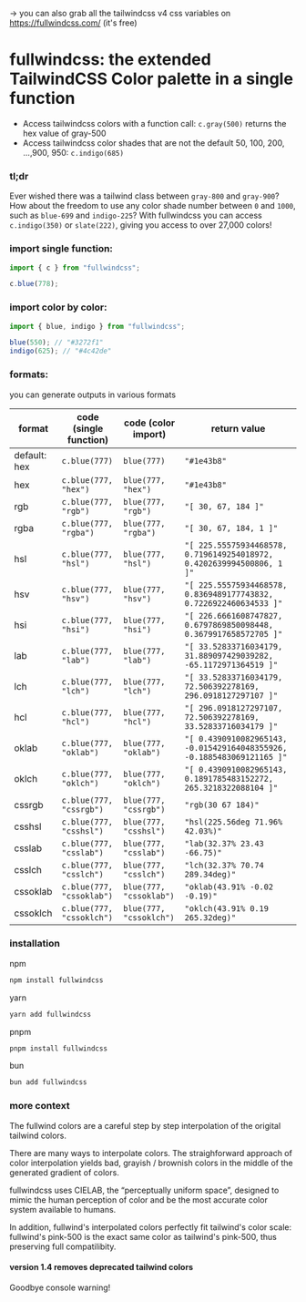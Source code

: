 -> you can also grab all the tailwindcss v4 css variables on https://fullwindcss.com/ (it's free)

# fullwindcss: the extended TailwindCSS Color palette in a single function

- Access tailwindcss colors with a function call: `c.gray(500)` returns the hex value of gray-500
- Access tailwindcss color shades that are not the default 50, 100, 200, ...,900, 950: `c.indigo(685)`

### tl;dr

Ever wished there was a tailwind class between `gray-800` and `gray-900`?
How about the freedom to use any color shade number between `0` and `1000`, such as `blue-699` and `indigo-225`?
With fullwindcss you can access `c.indigo(350)` or `slate(222)`, giving you access to over 27,000 colors!

### import single function:

```ts
import { c } from "fullwindcss";

c.blue(778);
```

### import color by color:

```ts
import { blue, indigo } from "fullwindcss";

blue(550); // "#3272f1"
indigo(625); // "#4c42de"
```

### formats:

you can generate outputs in various formats

| format       | code (single function)    | code (color import)     | return value                                                           |
| ------------ | ------------------------- | ----------------------- | ---------------------------------------------------------------------- |
| default: hex | `c.blue(777)`             | `blue(777)`             | `"#1e43b8"`                                                            |
| hex          | `c.blue(777, "hex")`      | `blue(777, "hex")`      | `"#1e43b8"`                                                            |
| rgb          | `c.blue(777, "rgb")`      | `blue(777, "rgb")`      | `"[ 30, 67, 184 ]"`                                                    |
| rgba         | `c.blue(777, "rgba")`     | `blue(777, "rgba")`     | `"[ 30, 67, 184, 1 ]"`                                                 |
| hsl          | `c.blue(777, "hsl")`      | `blue(777, "hsl")`      | `"[ 225.55575934468578, 0.7196149254018972, 0.4202639994500806, 1 ]"`  |
| hsv          | `c.blue(777, "hsv")`      | `blue(777, "hsv")`      | `"[ 225.55575934468578, 0.8369489177743832, 0.7226922460634533 ]"`     |
| hsi          | `c.blue(777, "hsi")`      | `blue(777, "hsi")`      | `"[ 226.6661608747827, 0.6797869850098448, 0.3679917658572705 ]"`      |
| lab          | `c.blue(777, "lab")`      | `blue(777, "lab")`      | `"[ 33.52833716034179, 31.889097429039282, -65.1172971364519 ]"`       |
| lch          | `c.blue(777, "lch")`      | `blue(777, "lch")`      | `"[ 33.52833716034179, 72.506392278169, 296.0918127297107 ]"`          |
| hcl          | `c.blue(777, "hcl")`      | `blue(777, "hcl")`      | `"[ 296.0918127297107, 72.506392278169, 33.52833716034179 ]"`          |
| oklab        | `c.blue(777, "oklab")`    | `blue(777, "oklab")`    | `"[ 0.4390910082965143, -0.015429164048355926, -0.1885483069121165 ]"` |
| oklch        | `c.blue(777, "oklch")`    | `blue(777, "oklch")`    | `"[ 0.4390910082965143, 0.1891785483152272, 265.3218322088104 ]"`      |
| cssrgb       | `c.blue(777, "cssrgb")`   | `blue(777, "cssrgb")`   | `"rgb(30 67 184)"`                                                     |
| csshsl       | `c.blue(777, "csshsl")`   | `blue(777, "csshsl")`   | `"hsl(225.56deg 71.96% 42.03%)"`                                       |
| csslab       | `c.blue(777, "csslab")`   | `blue(777, "csslab")`   | `"lab(32.37% 23.43 -66.75)"`                                           |
| csslch       | `c.blue(777, "csslch")`   | `blue(777, "csslch")`   | `"lch(32.37% 70.74 289.34deg)"`                                        |
| cssoklab     | `c.blue(777, "cssoklab")` | `blue(777, "cssoklab")` | `"oklab(43.91% -0.02 -0.19)"`                                          |
| cssoklch     | `c.blue(777, "cssoklch")` | `blue(777, "cssoklch")` | `"oklch(43.91% 0.19 265.32deg)"`                                       |

### installation

npm

```sh
npm install fullwindcss
```

yarn

```sh
yarn add fullwindcss
```

pnpm

```sh
pnpm install fullwindcss
```

bun

```sh
bun add fullwindcss
```

### more context

The fullwind colors are a careful step by step interpolation of the origital tailwind colors.

There are many ways to interpolate colors. The straighforward approach of color interpolation yields bad, grayish / brownish colors in the middle of the generated gradient of colors.

fullwindcss uses CIELAB, the “perceptually uniform space”, designed to mimic the human perception of color and be the most accurate color system available to humans.

In addition, fullwind's interpolated colors perfectly fit tailwind's color scale: fullwind's pink-500 is the exact same color as tailwind's pink-500, thus preserving full compatilibity.

#### version 1.4 removes deprecated tailwind colors 

Goodbye console warning!
